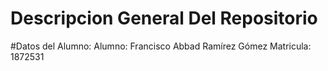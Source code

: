# Descripcion General Del Repositorio 
#Datos del Alumno:
Alumno: Francisco Abbad Ramírez Gómez
Matricula: 1872531
